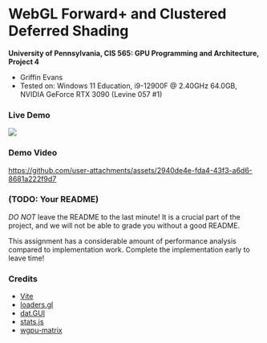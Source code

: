 WebGL Forward+ and Clustered Deferred Shading
======================

**University of Pennsylvania, CIS 565: GPU Programming and Architecture, Project 4**

* Griffin Evans
* Tested on: Windows 11 Education, i9-12900F @ 2.40GHz 64.0GB, NVIDIA GeForce RTX 3090 (Levine 057 #1)

### Live Demo

[![](https://github.com/user-attachments/assets/4a9d0f67-d5cc-45ee-b87a-1c4527fc429b)](http://grievans.github.io/Project4-WebGPU-Forward-Plus-and-Clustered-Deferred)

### Demo Video

https://github.com/user-attachments/assets/2940de4e-fda4-43f3-a6d6-8681a222f9d7


### (TODO: Your README)

*DO NOT* leave the README to the last minute! It is a crucial part of the
project, and we will not be able to grade you without a good README.

This assignment has a considerable amount of performance analysis compared
to implementation work. Complete the implementation early to leave time!

### Credits

- [Vite](https://vitejs.dev/)
- [loaders.gl](https://loaders.gl/)
- [dat.GUI](https://github.com/dataarts/dat.gui)
- [stats.js](https://github.com/mrdoob/stats.js)
- [wgpu-matrix](https://github.com/greggman/wgpu-matrix)
